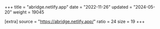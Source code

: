 +++
title = "abridge.netlify.app"
date = "2022-11-26"
updated = "2024-05-20"
weight = 19045

[extra]
source = "https://abridge.netlify.app/"
ratio = 24
size = 19
+++
